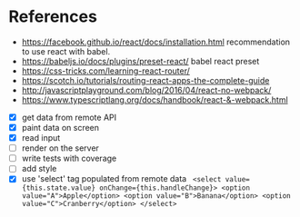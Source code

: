 # References

 - https://facebook.github.io/react/docs/installation.html
   recommendation to use react with babel. 
 - https://babeljs.io/docs/plugins/preset-react/
   babel react preset
 - https://css-tricks.com/learning-react-router/
 - https://scotch.io/tutorials/routing-react-apps-the-complete-guide
 - http://javascriptplayground.com/blog/2016/04/react-no-webpack/
 - https://www.typescriptlang.org/docs/handbook/react-&-webpack.html



 - [X] get data from remote API 
 - [X] paint data on screen
 - [X] read input
 - [ ] render on the server
 - [ ] write tests with coverage
 - [ ] add style
 - [X] use 'select' tag populated from remote data
       ``` 
         <select value={this.state.value} onChange={this.handleChange}>
                 <option value="A">Apple</option>
                 <option value="B">Banana</option>
                 <option value="C">Cranberry</option>
               </select>
       ```
